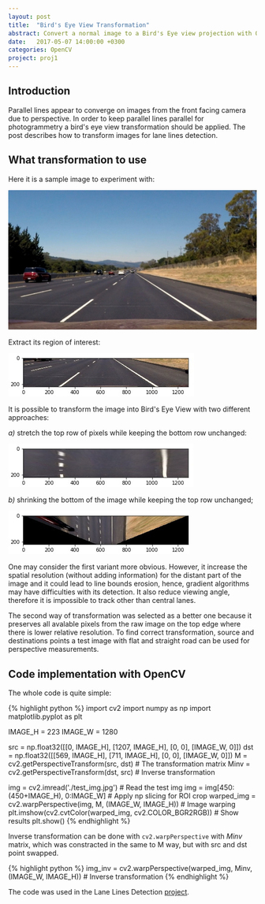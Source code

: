```yaml
---
layout: post
title:  "Bird's Eye View Transformation"
abstract: Convert a normal image to a Bird's Eye view projection with OpenCV.
date:   2017-05-07 14:00:00 +0300
categories: OpenCV
project: proj1
---
```

## Introduction

Parallel lines appear to converge on images from the front facing camera due to perspective. In order to keep parallel lines parallel for photogrammetry a bird's eye view transformation should be applied. The post describes how to transform images for lane lines detection. 

## What transformation to use

Here it is a sample image to experiment with:

![Test image](/assets/post3/test_img.jpg)

Extract its region of interest:

![Test image](/assets/post3/roi.jpg)

It is possible to transform the image into Bird's Eye View with two different approaches:

_a)_ stretch the top row of pixels while keeping the bottom row unchanged:

![Transformation a](/assets/post3/transform_a.jpg)

_b)_ shrinking the bottom of the image while keeping the top row unchanged;

![Transformation a](/assets/post3/transform_b.jpg)

One may consider the first variant more obvious. However, it increase the spatial resolution (without adding information) for the distant part of the image and it could lead to line bounds erosion, hence, gradient algorithms may have difficulties with its detection. It also reduce viewing angle, therefore it is impossible to track other than central lanes.

The second way of transformation was selected as a better one because it preserves all avalable pixels from the raw image on the top edge where there is lower relative resolution. To find correct transformation, source and destinations points a test image with flat and straight road can be used for perspective measurements. 

## Code implementation with OpenCV

The whole code is quite simple:

{% highlight python %}
import cv2
import numpy as np
import matplotlib.pyplot as plt

IMAGE_H = 223
IMAGE_W = 1280

src = np.float32([[0, IMAGE_H], [1207, IMAGE_H], [0, 0], [IMAGE_W, 0]])
dst = np.float32([[569, IMAGE_H], [711, IMAGE_H], [0, 0], [IMAGE_W, 0]])
M = cv2.getPerspectiveTransform(src, dst) # The transformation matrix
Minv = cv2.getPerspectiveTransform(dst, src) # Inverse transformation

img = cv2.imread('./test_img.jpg') # Read the test img
img = img[450:(450+IMAGE_H), 0:IMAGE_W] # Apply np slicing for ROI crop
warped_img = cv2.warpPerspective(img, M, (IMAGE_W, IMAGE_H)) # Image warping
plt.imshow(cv2.cvtColor(warped_img, cv2.COLOR_BGR2RGB)) # Show results
plt.show()
{% endhighlight %}

Inverse transformation can be done with `cv2.warpPerspective` with _Minv_ matrix, which was constracted in the same to M way, but with src and dst point swapped.

{% highlight python %}
img_inv = cv2.warpPerspective(warped_img, Minv, (IMAGE_W, IMAGE_H)) # Inverse transformation
{% endhighlight %}

The code was used in the Lane Lines Detection [project][project-gh].

[project-gh]: /proj/proj1

